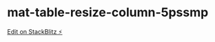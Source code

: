 # mat-table-resize-column-5pssmp

[Edit on StackBlitz ⚡️](https://stackblitz.com/edit/mat-table-resize-column-5pssmp)
